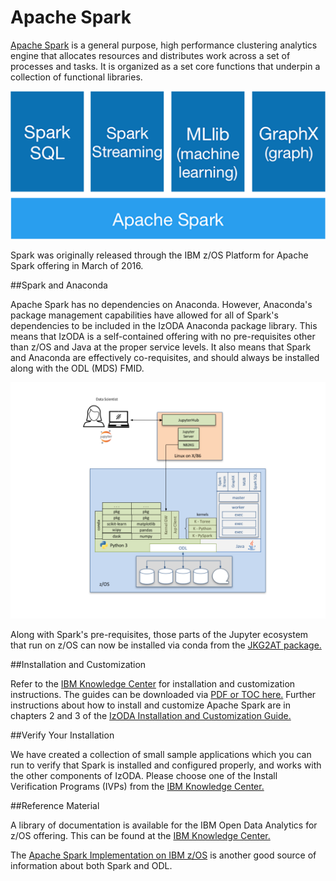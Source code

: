 <h1>Apache Spark</h1>

<a href="https://spark.apache.org/" target="_blank">Apache Spark</a> is a general purpose, high performance clustering analytics engine that allocates resources and distributes work across a set of processes and tasks. It is organized as a set core functions that underpin a collection of functional libraries.

![Spark stack](../img/spark-stack.png)

Spark was originally released through the IBM z/OS Platform for Apache Spark offering in March of 2016.

##Spark and Anaconda

Apache Spark has no dependencies on Anaconda. However, Anaconda's package management capabilities have allowed for all of Spark's dependencies to be included in the IzODA Anaconda package library. This means that IzODA is a self-contained offering with no pre-requisites other than z/OS and Java at the proper service levels. It also means that Spark and Anaconda are effectively co-requisites, and should always be installed along with the ODL (MDS) FMID.

![Spark Architecture](../img/IzODA_SparkArchitecture.png)

Along with Spark's pre-requisites, those parts of the Jupyter ecosystem that run on z/OS can now be installed via conda from the <a href="https://anaconda.org/izoda/jkg2at" target="_blank">JKG2AT package.</a>

##Installation and Customization

Refer to the <a href="https://www.ibm.com/support/knowledgecenter/" target="_blank">IBM Knowledge Center</a> for installation and customization instructions. The guides can be downloaded via <a href="https://www.ibm.com/support/knowledgecenter/SS3H8V_1.1.0/com.ibm.izoda.v1r1.izodalp/izoda.htm" target="_blank">PDF or TOC here.</a> Further instructions about how to install and customize Apache Spark are in chapters 2 and 3 of the <a href="https://www-304.ibm.com/servers/resourcelink/svc00100.nsf/pages/izodav110sc279033/$file/azk1a100.pdf" target="_blank">IzODA Installation and Customization Guide.</a>

##Verify Your Installation

We have created a collection of small sample applications which you can run to verify that Spark is installed and configured properly, and works with the other components of IzODA. Please choose one of the Install Verification Programs (IVPs) from the <a href="https://www.ibm.com/support/knowledgecenter/en/SS3H8V_1.1.0/com.ibm.izoda.v1r1.azka100/topics/azkic_c_partverify.htm" target="_blank">IBM Knowledge Center.</a>

##Reference Material

A library of documentation is available for the IBM Open Data Analytics for z/OS offering. This can be found at the <a href="https://www.ibm.com/support/knowledgecenter/SS3H8V_1.1.0/com.ibm.izoda.v1r1.izodalp/izoda.htm" target="_blank">IBM Knowledge Center.</a>

The <a href="http://www.redbooks.ibm.com/abstracts/sg248325.html" target="_blank">Apache Spark Implementation on IBM z/OS</a> is another good source of information about both Spark and ODL.
